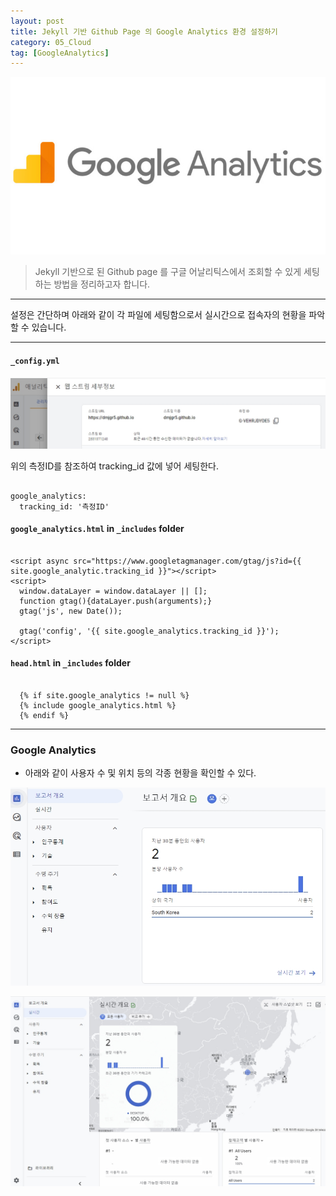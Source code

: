 ```yaml
---
layout: post
title: Jekyll 기반 Github Page 의 Google Analytics 환경 설정하기
category: 05_Cloud
tag: [GoogleAnalytics]
---
```



![example](/assets/images/ga1.jpg)

> Jekyll 기반으로 된 Github page 를 구글 어날리틱스에서 조회할 수 있게 세팅하는 방법을 정리하고자 합니다.


----

설정은 간단하며 아래와 같이 각 파일에 세팅함으로서 실시간으로 접속자의 현황을 파악할 수 있습니다.
 
----

#### `_config.yml`


![example](/assets/images/ga2.jpg)

위의 측정ID를 참조하여 tracking_id 값에 넣어 세팅한다.

```

google_analytics:
  tracking_id: '측정ID'

```



#### `google_analytics.html` in `_includes` folder

```text

<script async src="https://www.googletagmanager.com/gtag/js?id={{ site.google_analytic.tracking_id }}"></script>
<script>
  window.dataLayer = window.dataLayer || [];
  function gtag(){dataLayer.push(arguments);}
  gtag('js', new Date());

  gtag('config', '{{ site.google_analytics.tracking_id }}');
</script>

```



#### `head.html` in `_includes` folder

```text

  {% if site.google_analytics != null %} 
  {% include google_analytics.html %}
  {% endif %}

```
 
---

### Google Analytics

- 아래와 같이 사용자 수 및 위치 등의 각종 현황을 확인할 수 있다.
 
![example](/assets/images/ga3.jpg)

![example](/assets/images/ga4.jpg)